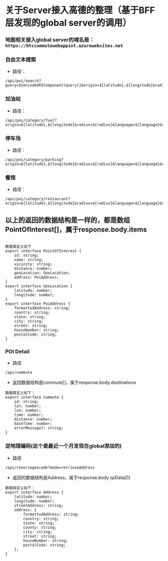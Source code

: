 # 关于Server接入高德的整理（基于BFF层发现的global server的调用）
### 地图相关接入global server的域名是：```https://btccommutewebappint.azurewebsites.net```

### 自由文本搜索
- 路径：
```
/api/poi/search?query=${encodeURIComponent(query)}&origin=${latitude},${longitude}&radius=${radius}&language=${language}&count=${count}

```
### 加油站
- 路径：
```
/api/poi/category/fuel?origin=${latitude},${longitude}&radius=${radius}&language=${language}&count=${count}
```

### 停车场
- 路径：
```
/api/poi/category/parking?origin=${latitude},${longitude}&radius=${radius}&language=${language}&count=${count}
```

### 餐馆
- 路径：
```
/api/poi/category/restaurant?origin=${latitude},${longitude}&radius=${radius}&language=${language}&count=${count}
```

## 以上的返回的数据结构是一样的，都是数组PointOfInterest[]，属于response.body.items

```

数据类定义如下
export interface PointOfInterest {
    id: string;
    name: string;
    vicinity: string;
    distance: number;
    geoLocation: GeoLocation;
    address: PoiAddress;
}
export interface GeoLocation {
    latitude: number;
    longitude: number;
}
export interface PoiAddress {
    formattedAddress: string;
    country: string;
    state: string;
    city: string;
    street: string;
    houseNumber: string;
    postalCode: string;
}
```


### POI Detail
- 路径
```
/api/commute
```
- 返回数据结构是commute[]，属于response.body.destinations
```
数据类定义如下：
export interface Commute {
    id: string;
    lat: number;
    lon: number;
    time: number;
    distance: number;
    baseTime: number;
    errorMessage?: string;
}
```

### 逆地理编码(这个是最近一个月发现在global添加的)

- 路径
```
/api/reversegeocode?mode=retrieveAddress
```
- 返回的数据结构是Address，属于response.body.spData[0]
```
数据类定义如下：
export interface Address {
    latitude: number;
    longitude: number;
    streetAddress: string;
    address: {
        formattedAddress: string;
        country: string;
        state: string;
        county: string;
        city: string;
        street: string;
        houseNumber: string;
        postalCode: string;
    };
}
```